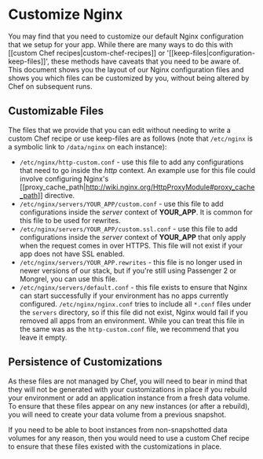 # Customize Nginx

You may find that you need to customize our default Nginx configuration that we setup for your app. While there are many ways to do this with [[custom Chef recipes|custom-chef-recipes]] or '[[keep-files|configuration-keep-files]]', these methods have caveats that you need to be aware of. This document shows you the layout of our Nginx configuration files and shows you which files can be customized by you, without being altered by Chef on subsequent runs.

## Customizable Files

The files that we provide that you can edit without needing to write a custom Chef recipe or use keep-files are as follows (note that `/etc/nginx` is a symbolic link to `/data/nginx` on each instance):

* `/etc/nginx/http-custom.conf` - use this file to add any configurations that need to go inside the _http_ context. An example use for this file could involve configuring Nginx's [[proxy_cache_path|http://wiki.nginx.org/HttpProxyModule#proxy_cache_path]] directive.
* `/etc/nginx/servers/YOUR_APP/custom.conf` - use this file to add configurations inside the _server_ context of __YOUR_APP__. It is common for this file to be used for rewrites.
* `/etc/nginx/servers/YOUR_APP/custom.ssl.conf` - use this file to add configurations inside the _server_ context of __YOUR_APP__ that only apply when the request comes in over HTTPS. This file will not exist if your app does not have SSL enabled.
* `/etc/nginx/servers/YOUR_APP.rewrites` - this file is no longer used in newer versions of our stack, but if you're still using Passenger 2 or Mongrel, you can use this file.
* `/etc/nginx/servers/default.conf` - this file exists to ensure that Nginx can start successfully if your environment has no apps currently configured. `/etc/nginx/nginx.conf` tries to include all `*.conf` files under the `servers` directory, so if this file did not exist, Nginx would fail if you removed all apps from an environment. While you can treat this file in the same was as the `http-custom.conf` file, we recommend that you leave it empty.

## Persistence of Customizations

As these files are not managed by Chef, you will need to bear in mind that they will not be generated with your customizations in place if you rebuild your environment or add an application instance from a fresh data volume. To ensure that these files appear on any new instances (or after a rebuild), you will need to create your data volume from a previous snapshot.

If you need to be able to boot instances from non-snapshotted data volumes for any reason, then you would need to use a custom Chef recipe to ensure that these files existed with the customizations in place.

